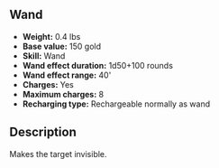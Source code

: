 ## Wand
- **Weight:** 0.4 lbs
- **Base value:** 150 gold
- **Skill:** Wand
- **Wand effect duration:** 1d50+100 rounds
- **Wand effect range:** 40'
- **Charges:** Yes
- **Maximum charges:** 8
- **Recharging type:** Rechargeable normally as wand
## Description
Makes the target invisible.

